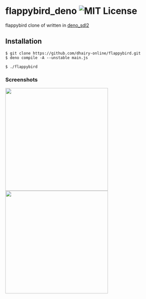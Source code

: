 # flappybird_deno ![MIT License](https://img.shields.io/apm/l/atomic-design-ui.svg?)

flappybird clone of written in
[deno_sdl2](https://github.com/littledivy/deno_sdl2)

## Installation

```shell
$ git clone https://github.com/dhairy-online/flappybird.git
$ deno compile -A --unstable main.js

$ ./flappybird
```

### Screenshots

<img align="center" src=https://user-images.githubusercontent.com/34997667/130604009-d7325faf-cf43-47b8-b0c2-7376f2ab8eb3.png width="320px">
<img align="center" src=https://user-images.githubusercontent.com/34997667/130607428-ca8b52e6-3af8-4705-ad37-a6fb85e56906.png width="320px">
